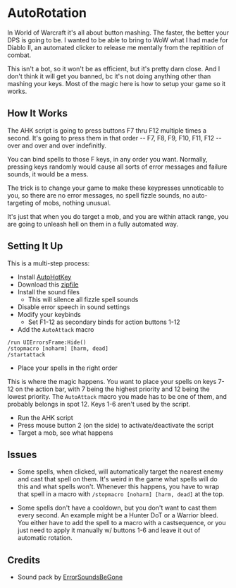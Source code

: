 # AutoRotation

In World of Warcraft it's all about button mashing.  The faster, the better your DPS is going to be.  I wanted to be able to bring to WoW what I had made for Diablo II, an automated clicker to release me mentally from the repitition of combat.

This isn't a bot, so it won't be as efficient, but it's pretty darn close.  And I don't think it will get you banned, bc it's not doing anything other than mashing your keys.  Most of the magic here is how to setup your game so it works.

## How It Works

The AHK script is going to press buttons F7 thru F12 multiple times a second.  It's going to press them in that order -- F7, F8, F9, F10, F11, F12 -- over and over and over indefinitly.

You can bind spells to those F keys, in any order you want.  Normally, pressing keys randomly would cause all sorts of error messages and failure sounds, it would be a mess.

The trick is to change your game to make these keypresses unnoticable to you, so there are no error messages, no spell fizzle sounds, no auto-targeting of mobs, nothing unusual.

It's just that when you do target a mob, and you are within attack range, you are going to unleash hell on them in a fully automated way.

## Setting It Up

This is a multi-step process:

- Install [AutoHotKey](http://autohotkey.com/)
- Download this [zipfile](https://github.com/whipowill/ahk-autorotation/archive/master.zip)
- Install the sound files
	- This will silence all fizzle spell sounds
- Disable error speech in sound settings
- Modify your keybinds
	- Set F1-12 as secondary binds for action buttons 1-12
- Add the ``AutoAttack`` macro

```
/run UIErrorsFrame:Hide()
/stopmacro [noharm] [harm, dead]
/startattack
```

- Place your spells in the right order

This is where the magic happens.  You want to place your spells on keys 7-12 on the action bar, with 7 being the highest priority and 12 being the lowest priority.  The ``AutoAttack`` macro you made has to be one of them, and probably belongs in spot 12.  Keys 1-6 aren't used by the script.

- Run the AHK script
- Press mouse button 2 (on the side) to activate/deactivate the script
- Target a mob, see what happens

## Issues

- Some spells, when clicked, will automatically target the nearest enemy and cast that spell on them.  It's weird in the game what spells will do this and what spells won't.  Whenever this happens, you have to wrap that spell in a macro with ``/stopmacro [noharm] [harm, dead]`` at the top.

- Some spells don't have a cooldown, but you don't want to cast them every second.  An example might be a Hunter DoT or a Warrior bleed.  You either have to add the spell to a macro with a castsequence, or you just need to apply it manually w/ buttons 1-6 and leave it out of automatic rotation.

## Credits

- Sound pack by [ErrorSoundsBeGone](https://www.curseforge.com/wow/addons/project-8021)